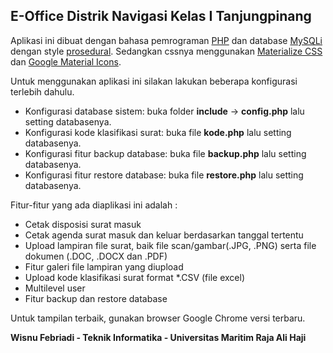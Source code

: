 

<h2>E-Office Distrik Navigasi Kelas I Tanjungpinang</h2>

Aplikasi ini dibuat dengan bahasa pemrograman <a href="http://php.net/" target="_blank">PHP</a> dan database <a href="https://en.wikipedia.org/wiki/MySQLi" target="_blank">MySQLi</a> dengan style <a href="https://en.wikipedia.org/wiki/Procedural_programming" target="_blank">prosedural</a>. Sedangkan cssnya menggunakan <a href="http://materializecss.com/" target="_blank">Materialize CSS</a> dan <a href="https://www.google.com/design/icons/" target="_blank">Google Material Icons</a>.

Untuk menggunakan aplikasi ini silakan lakukan beberapa konfigurasi terlebih dahulu.

- Konfigurasi database sistem: buka folder **include** -> **config.php** lalu setting databasenya.
- Konfigurasi kode klasifikasi surat: buka file **kode.php** lalu setting databasenya.
- Konfigurasi fitur backup database: buka file **backup.php** lalu setting databasenya.
- Konfigurasi fitur restore database: buka file **restore.php** lalu setting databasenya.

Fitur-fitur yang ada diaplikasi ini adalah :

- Cetak disposisi surat masuk
- Cetak agenda surat masuk dan keluar berdasarkan tanggal tertentu
- Upload lampiran file surat, baik file scan/gambar(.JPG, .PNG) serta file dokumen (.DOC, .DOCX dan .PDF)
- Fitur galeri file lampiran yang diupload
- Upload kode klasifikasi surat format *.CSV (file excel)
- Multilevel user
- Fitur backup dan restore database

Untuk tampilan terbaik, gunakan browser Google Chrome versi terbaru.

**Wisnu Febriadi - Teknik Informatika - Universitas Maritim Raja Ali Haji**
